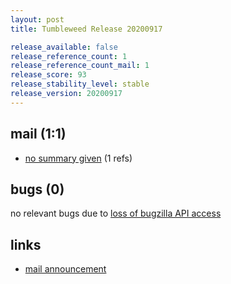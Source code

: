 ```yaml
---
layout: post
title: Tumbleweed Release 20200917

release_available: false
release_reference_count: 1
release_reference_count_mail: 1
release_score: 93
release_stability_level: stable
release_version: 20200917
---
```


## mail (1:1)

- [no summary given](https://github.com/boombatower/tumbleweed-review/issues/10) (1 refs)

## bugs (0)

<!--more-->

no relevant bugs due to [loss of bugzilla API access](https://bugzilla.opensuse.org/show_bug.cgi?id=1157722)



## links

- [mail announcement](https://github.com/boombatower/tumbleweed-review/issues/10)
